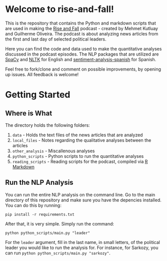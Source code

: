 # Welcome to rise-and-fall!
This is the repository that contains the Python and markdown scripts that are used in making the [Rise and Fall](https://anchor.fm/rise-and-fall) podcast - created by 
Mehmet Kutluay and Guilherme Oliveira. The podcast is about analyzing news articles
from the first and last day of selected political leaders.

Here you can find the code and data used to make the quantitative analyses discussed in the podcast episodes. The NLP packages that are utilized are [SpaCy](https://spacy.io/) and [NLTK](https://www.nltk.org/) for English and [sentiment-analysis-spanish](https://github.com/sentiment-analysis-spanish/sentiment-spanish) for Spanish. 

Feel free to fork/clone and comment on possible improvements, by opening up issues.
All feedback is welcome!

# Getting Started

## Where is What

The directory holds the following folders:

1. `data` - Holds the text files of the news articles that are analyzed
2. `local_files` - Notes regarding the qualitative analyses between the articles
3. `other_analysis` - Miscallenous analyses
4. `python_scripts` - Python scripts to run the quantitative analyses
5. `reading_scripts` - Reading scripts for the podcast, compiled via [R Markdown](https://rmarkdown.rstudio.com/)

## Run the NLP Analysis

You can run the entire NLP analysis on the command line. Go to the main directory of this repository and make sure you have the depencies installed. You can do this by
running:

```
pip install -r requirements.txt
```

After that, it is very simple. Simply run the command: 

```
python python_scripts/main.py "leader" 
```

For the `leader` argument, fill in the last name, in small letters, of the political leader you would like to run the analysis for. For instance, for Sarkozy, you can run `python python_scripts/main.py "sarkozy"`.